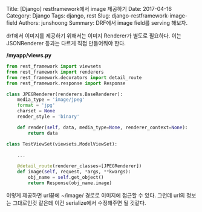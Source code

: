 Title: [Django] restframework에서 image 제공하기
Date: 2017-04-16
Category: Django
Tags: django, rest
Slug: django-restframework-image-field
Authors: junshoong
Summary: DRF에서 image field를 serving 해보자.

drf에서 이미지를 제공하기 위해서는 이미지 Renderer가 별도로 필요하다. 이는 JSONRenderer 등과는 다르게 직접 만들어줘야 한다. 

__/myapp/views.py__
```python
from rest_framework import viewsets
from rest_framework import renderers
from rest_framework.decorators import detail_route
from rest_framework.response import Response

class JPEGRenderer(renderers.BaseRenderer):
    media_type = 'image/jpeg'
    format = 'jpg'
    charset = None
    render_style = 'binary'

    def render(self, data, media_type=None, renderer_context=None):
        return data

class TestViewSet(viewsets.ModelViewSet):
    
    ...

    @detail_route(renderer_classes=[JPEGRenderer])
    def image(self, request, *args, **kwargs):
        obj_name = self.get_object()
        return Response(obj_name.image)
```

이렇게 제공하면 url끝에 ~/image/ 경로로 이미지에 접근할 수 있다.
그런데 url의 정보는 그대로인것 같은데 이건 serialize에서 수정해주면 될 것같다.
